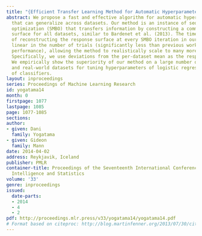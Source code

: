 ```yaml
---
title: "{Efficient Transfer Learning Method for Automatic Hyperparameter Tuning}"
abstract: We propose a fast and effective algorithm for automatic hyperparameter tuning
  that can generalize across datasets. Our method is an instance of sequential model-based
  optimization (SMBO) that transfers information by constructing a common response
  surface for all datasets, similar to Bardenet et al. (2013). The time complexity
  of reconstructing the response surface at every SMBO iteration in our method is
  linear in the number of trials (significantly less than previous work with comparable
  performance), allowing the method to realistically scale to many more datasets.
  Specifically, we use deviations from the per-dataset mean as the response values.
  We empirically show the superiority of our method on a large number of synthetic
  and real-world datasets for tuning hyperparameters of logistic regression and ensembles
  of classifiers.
layout: inproceedings
series: Proceedings of Machine Learning Research
id: yogatama14
month: 0
firstpage: 1077
lastpage: 1085
page: 1077-1085
sections: 
author:
- given: Dani
  family: Yogatama
- given: Gideon
  family: Mann
date: 2014-04-02
address: Reykjavik, Iceland
publisher: PMLR
container-title: Proceedings of the Seventeenth International Conference on Artificial
  Intelligence and Statistics
volume: '33'
genre: inproceedings
issued:
  date-parts:
  - 2014
  - 4
  - 2
pdf: http://proceedings.mlr.press/v33/yogatama14/yogatama14.pdf
# Format based on citeproc: http://blog.martinfenner.org/2013/07/30/citeproc-yaml-for-bibliographies/
---
```

